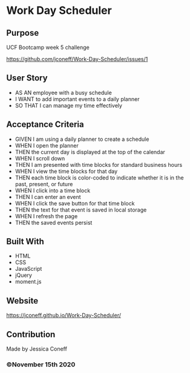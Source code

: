 # Work Day Scheduler

## Purpose
UCF Bootcamp week 5 challenge

https://github.com/jconeff/Work-Day-Scheduler/issues/1

## User Story

* AS AN employee with a busy schedule
* I WANT to add important events to a daily planner
* SO THAT I can manage my time effectively

## Acceptance Criteria

* GIVEN I am using a daily planner to create a schedule
* WHEN I open the planner
* THEN the current day is displayed at the top of the calendar
* WHEN I scroll down
* THEN I am presented with time blocks for standard business hours
* WHEN I view the time blocks for that day
* THEN each time block is color-coded to indicate whether it is in the past, present, or future
* WHEN I click into a time block
* THEN I can enter an event
* WHEN I click the save button for that time block
* THEN the text for that event is saved in local storage
* WHEN I refresh the page
* THEN the saved events persist

## Built With
* HTML
* CSS
* JavaScript
* jQuery
* moment.js

## Website
https://jconeff.github.io/Work-Day-Scheduler/

## Contribution
Made by Jessica Coneff

### ©️November 15th 2020  

